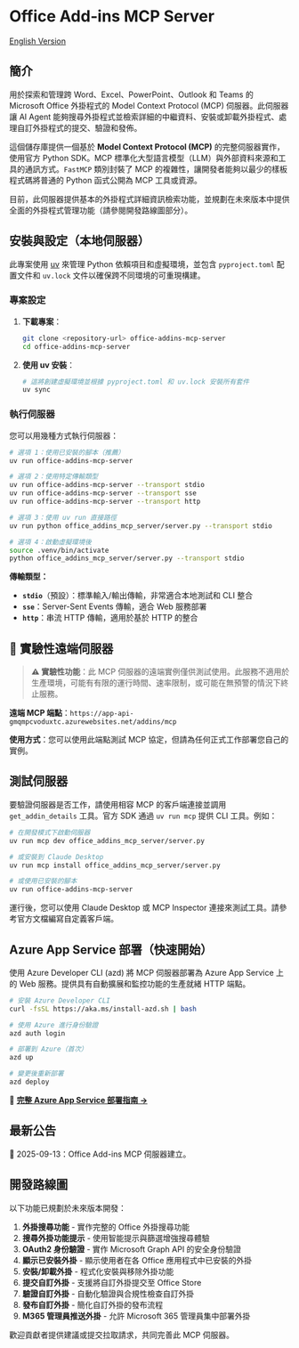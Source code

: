 # Office Add‑ins MCP Server
[English Version](./README.md)

## 簡介

用於探索和管理跨 Word、Excel、PowerPoint、Outlook 和 Teams 的 Microsoft Office 外掛程式的 Model Context Protocol (MCP) 伺服器。此伺服器讓 AI Agent 能夠搜尋外掛程式並檢索詳細的中繼資料、安裝或卸載外掛程式、處理自訂外掛程式的提交、驗證和發佈。

這個儲存庫提供一個基於 **Model Context Protocol (MCP)** 的完整伺服器實作，使用官方 Python SDK。MCP 標準化大型語言模型（LLM）與外部資料來源和工具的通訊方式。`FastMCP` 類別封裝了 MCP 的複雜性，讓開發者能夠以最少的樣板程式碼將普通的 Python 函式公開為 MCP 工具或資源。

目前，此伺服器提供基本的外掛程式詳細資訊檢索功能，並規劃在未來版本中提供全面的外掛程式管理功能（請參閱開發路線圖部分）。

## 安裝與設定（本地伺服器）

此專案使用 [uv](https://docs.astral.sh/uv/) 來管理 Python 依賴項目和虛擬環境，並包含 `pyproject.toml` 配置文件和 `uv.lock` 文件以確保跨不同環境的可重現構建。

### 專案設定

1. **下載專案**：

   ```bash
   git clone <repository-url> office-addins-mcp-server
   cd office-addins-mcp-server
   ```

2. **使用 uv 安裝**：

   ```bash
   # 這將創建虛擬環境並根據 pyproject.toml 和 uv.lock 安裝所有套件
   uv sync
   ```

### 執行伺服器

您可以用幾種方式執行伺服器：

```bash
# 選項 1：使用已安裝的腳本（推薦）
uv run office-addins-mcp-server

# 選項 2：使用特定傳輸類型
uv run office-addins-mcp-server --transport stdio
uv run office-addins-mcp-server --transport sse
uv run office-addins-mcp-server --transport http

# 選項 3：使用 uv run 直接路徑
uv run python office_addins_mcp_server/server.py --transport stdio

# 選項 4：啟動虛擬環境後
source .venv/bin/activate
python office_addins_mcp_server/server.py --transport stdio
```

**傳輸類型：**
- **`stdio`**（預設）：標準輸入/輸出傳輸，非常適合本地測試和 CLI 整合
- **`sse`**：Server-Sent Events 傳輸，適合 Web 服務部署
- **`http`**：串流 HTTP 傳輸，適用於基於 HTTP 的整合

## 🧪 實驗性遠端伺服器

> **⚠️ 實驗性功能**：此 MCP 伺服器的遠端實例僅供測試使用。此服務不適用於生產環境，可能有有限的運行時間、速率限制，或可能在無預警的情況下終止服務。

**遠端 MCP 端點**：`https://app-api-gmqmpcvoduxtc.azurewebsites.net/addins/mcp`

**使用方式**：您可以使用此端點測試 MCP 協定，但請為任何正式工作部署您自己的實例。

## 測試伺服器

要驗證伺服器是否工作，請使用相容 MCP 的客戶端連接並調用 `get_addin_details` 工具。官方 SDK 通過 `uv run mcp` 提供 CLI 工具。例如：

```bash
# 在開發模式下啟動伺服器
uv run mcp dev office_addins_mcp_server/server.py

# 或安裝到 Claude Desktop
uv run mcp install office_addins_mcp_server/server.py

# 或使用已安裝的腳本
uv run office-addins-mcp-server
```

運行後，您可以使用 Claude Desktop 或 MCP Inspector 連接來測試工具。請參考官方文檔編寫自定義客戶端。


## Azure App Service 部署（快速開始）
使用 Azure Developer CLI (azd) 將 MCP 伺服器部署為 Azure App Service 上的 Web 服務。提供具有自動擴展和監控功能的生產就緒 HTTP 端點。

```bash
# 安裝 Azure Developer CLI
curl -fsSL https://aka.ms/install-azd.sh | bash

# 使用 Azure 進行身份驗證
azd auth login

# 部署到 Azure（首次）
azd up

# 變更後重新部署
azd deploy
```

📖 **[完整 Azure App Service 部署指南 →](./AZURE_APP_SERVICE.md)**

## 最新公告

🎉 2025-09-13：Office Add-ins MCP 伺服器建立。

## 開發路線圖

以下功能已規劃於未來版本開發：

1. **外掛搜尋功能** - 實作完整的 Office 外掛搜尋功能
2. **搜尋外掛功能提示** - 使用智能提示與篩選增強搜尋體驗
3. **OAuth2 身份驗證** - 實作 Microsoft Graph API 的安全身份驗證
4. **顯示已安裝外掛** - 顯示使用者在各 Office 應用程式中已安裝的外掛
5. **安裝/卸載外掛** - 程式化安裝與移除外掛功能
6. **提交自訂外掛** - 支援將自訂外掛提交至 Office Store
7. **驗證自訂外掛** - 自動化驗證與合規性檢查自訂外掛
8. **發布自訂外掛** - 簡化自訂外掛的發布流程
9. **M365 管理員推送外掛** - 允許 Microsoft 365 管理員集中部署外掛

歡迎貢獻者提供建議或提交拉取請求，共同完善此 MCP 伺服器。